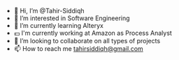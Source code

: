 - 👋 Hi, I’m @Tahir-Siddiqh
- 👀 I’m interested in Software Engineering
- 🌱 I’m currently learning Alteryx
- 💵 I'm currently working at Amazon as Process Analyst
- 💞️ I’m looking to collaborate on all types of projects
- 📫 How to reach me tahirsiddiqh@gmail.com

<!---
Tahir-Siddiqh/Tahir-Siddiqh is a ✨ special ✨ repository because its `README.md` (this file) appears on your GitHub profile.
You can click the Preview link to take a look at your changes.
--->
